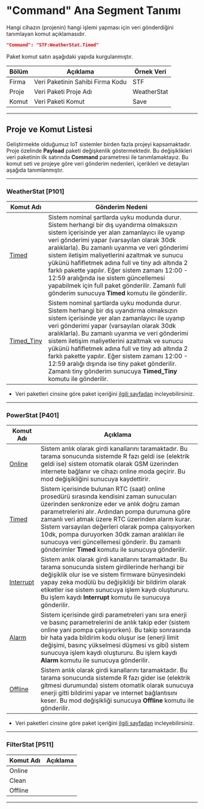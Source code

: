 # "Command" Ana Segment Tanımı

Hangi cihazın (projenin) hangi işlemi yapması için veri gönderdiğini tanımlayan komut açıklamasıdır. 

```json
"Command": "STF:WeatherStat.Timed"
```

Paket komut satırı aşağıdaki yapıda kurgulanmıştır.

| Bölüm | Açıklama                         | Örnek Veri  |
|-------|----------------------------------|-------------|
| Firma | Veri Paketinin Sahibi Firma Kodu | STF         |
| Proje | Veri Paketi Proje Adı            | WeatherStat |
| Komut | Veri Paketi Komut                | Save        |

***

## Proje ve Komut Listesi

Geliştirmekte olduğumuz IoT sistemler birden fazla projeyi kapsamaktadır. Proje özelinde **Payload** paketi değişkenlik göstermektedir. Bu değişiklikleri veri paketinin ilk satırında **Command** parametresi ile tanımlamaktayız. Bu komut seti ve projeye göre veri gönderim nedenleri, içerikleri ve detayları aşağıda tanımlanmıştır.

***

### WeatherStat [P101]

| Komut Adı   | Gönderim Nedeni                         |
|-------------|-----------------------------------------|
| [Timed](/Veri%20%C4%B0leti%C5%9Fim%20Yap%C4%B1s%C4%B1/WeatherStat/Timed.json) | Sistem nominal şartlarda uyku modunda durur. Sistem herhangi bir dış uyandırma olmaksızın sistem içerisinde yer alan zamanlayıcı ile uyanıp veri gönderimi yapar (varsayılan olarak 30dk aralıklarla). Bu zamanlı uyanma ve veri gönderimi sistem iletişim maliyetlerini azaltmak ve sunucu yükünü hafifletmek adına full ve tiny adı altında 2 farklı pakette yapılır. Eğer sistem zamanı 12:00 - 12:59 aralığında ise sistem güncellemesi yapabilmek için full paket gönderilir. Zamanlı full gönderim sunucuya **Timed** komutu ile gönderilir.|
| [Timed_Tiny](/Veri%20%C4%B0leti%C5%9Fim%20Yap%C4%B1s%C4%B1/WeatherStat/Timed_Tiny.json) | Sistem nominal şartlarda uyku modunda durur. Sistem herhangi bir dış uyandırma olmaksızın sistem içerisinde yer alan zamanlayıcı ile uyanıp veri gönderimi yapar (varsayılan olarak 30dk aralıklarla). Bu zamanlı uyanma ve veri gönderimi sistem iletişim maliyetlerini azaltmak ve sunucu yükünü hafifletmek adına full ve tiny adı altında 2 farklı pakette yapılır. Eğer sistem zamanı 12:00 - 12:59 aralığı dışında ise tiny paket gönderilir. Zamanlı tiny gönderim sunucuya **Timed_Tiny** komutu ile gönderilir. |

* Veri paketleri cinsine göre paket içeriğini [ilgili sayfadan](/Veri%20%C4%B0leti%C5%9Fim%20Yap%C4%B1s%C4%B1/WeatherStat/Commands.md) incleyebilirsiniz.

***

### PowerStat [P401]

| Komut Adı | Açıklama                           |
|-----------|------------------------------------|
| [Online](/Veri%20%C4%B0leti%C5%9Fim%20Yap%C4%B1s%C4%B1/PowerStat/Online.json) | Sistem anlık olarak girdi kanallarını taramaktadır. Bu tarama sonucunda sistemde R fazı geldi ise (elektrik geldi ise) sistem otomatik olarak GSM üzerinden internete bağlanır ve cihazı online moda geçirir. Bu mod değişikliğini sunucuya kaydettirir.|
| [Timed](/Veri%20%C4%B0leti%C5%9Fim%20Yap%C4%B1s%C4%B1/PowerStat/Timed.json) | Sistem içerisinde bulunan RTC (saat) online prosedürü sırasında kendisini zaman sunucuları üzerinden senkronize eder ve anlık doğru zaman parametrelerini alır. Ardından pompa durumuna göre zamanlı veri atmak üzere RTC üzerinden alarm  kurar. Sistem varsayılan değerleri olarak pompa çalışıyorken 10dk, pompa duruyorken 30dk zaman aralıkları ile sunucuya veri güncellemesi gönderir. Bu zamanlı gönderimler **Timed** komutu ile sunucuya gönderilir.|
| [Interrupt](/Veri%20%C4%B0leti%C5%9Fim%20Yap%C4%B1s%C4%B1/PowerStat/Interrupt.json) | Sistem anlık olarak girdi kanallarını taramaktadır. Bu tarama sonucunda sistem girdilerinde herhangi bir değişiklik olur ise ve sistem firmware bünyesindeki yapay zeka modülü bu değişikliği bir bildirim olarak etiketler ise sistem sunucuya işlem kaydı oluştururu. Bu işlem kaydı **Interrupt** komutu ile sunucuya gönderilir.|
| [Alarm](/Veri%20%C4%B0leti%C5%9Fim%20Yap%C4%B1s%C4%B1/PowerStat/Alarm.json) | Sistem içerisinde girdi parametreleri yanı sıra enerji ve basınç parametrelerini de anlık takip eder (sistem online yani pompa çalışıyorken). Bu takip sonrasında bir hata yada bildirim kodu oluşur ise (enerji limit değişimi, basınç yükselmesi düşmesi vs gibi) sistem sunucuya işlem kaydı oluştururu. Bu işlem kaydı **Alarm** komutu ile sunucuya gönderilir.|
| [Offline](/Veri%20%C4%B0leti%C5%9Fim%20Yap%C4%B1s%C4%B1/PowerStat/Offline.json) | Sistem anlık olarak girdi kanallarını taramaktadır. Bu tarama sonucunda sistemde R fazı gider ise (elektrik gitmesi durumunda) sistem otomatik olarak sunucuya enerji gitti bildirimi yapar ve internet bağlantısını keser. Bu mod değişikliği sunucuya **Offline** komutu ile gönderilir.|

* Veri paketleri cinsine göre paket içeriğini [ilgili sayfadan](/Veri%20%C4%B0leti%C5%9Fim%20Yap%C4%B1s%C4%B1/PowerStat/Commands.md) incleyebilirsiniz.

***

### FilterStat [P511]

| Komut Adı | Açıklama                           |
|-----------|------------------------------------|
| Online    |                                    |
| Clean     |                                    |
| Offline   |                                    |
***